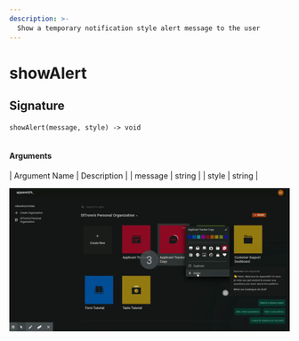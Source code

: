 ```yaml
---
description: >-
  Show a temporary notification style alert message to the user
---
```


# showAlert

## Signature

```text
showAlert(message, style) -> void
    
```

#### Arguments

| Argument Name | Description |
| message | string |
| style | string |

![Click to expand](../.gitbook/assets/showAlert.gif)
